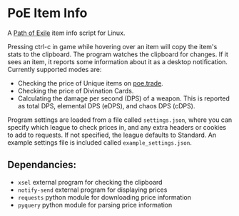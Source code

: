 # PoE Item Info

A [Path of Exile](https://www.pathofexile.com/) item info script for Linux.

Pressing ctrl-c in game while hovering over an item will copy the item's stats to the clipboard. The program watches the clipboard for changes. If it sees an item, it reports some information about it as a desktop notification. Currently supported modes are:

* Checking the price of Unique items on [poe.trade](http://poe.trade/).
* Checking the price of Divination Cards.
* Calculating the damage per second (DPS) of a weapon. This is reported as total DPS, elemental DPS (eDPS), and chaos DPS (cDPS).

Program settings are loaded from a file called `settings.json`, where you can specify which league to check prices in, and any extra headers or cookies to add to requests. If not specified, the league defaults to Standard. An example settings file is included called `example_settings.json`.

## Dependancies:

* `xsel` external program for checking the clipboard
* `notify-send` external program for displaying prices
* `requests` python module for downloading price information
* `pyquery` python module for parsing price information
